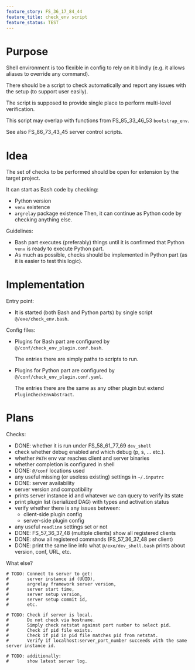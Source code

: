 ```yaml
---
feature_story: FS_36_17_84_44
feature_title: check_env script
feature_status: TEST
---
```


# Purpose

Shell environment is too flexible in config to rely on it blindly
(e.g. it allows aliases to override any command).

There should be a script to check automatically and report any issues with the setup (to support user easily).

The script is supposed to provide single place to perform multi-level verification.

This script may overlap with functions from FS_85_33_46_53 `bootstrap_env`.

See also FS_86_73_43_45 server control scripts.

# Idea

The set of checks to be performed should be open for extension by the target project.

It can start as Bash code by checking:
*   Python version
*   `venv` existence
*   `argrelay` package existence
Then, it can continue as Python code by checking anything else.

Guidelines:
*   Bash part executes (preferably) things until it is confirmed that Python `venv` is ready to execute Python part.
*   As much as possible, checks should be implemented in Python part (as it is easier to test this logic).

# Implementation

Entry point:
*   It is started (both Bash and Python parts) by single script `@/exe/check_env.bash`.

Config files:

*   Plugins for Bash part are configured by `@/conf/check_env_plugin.conf.bash`.

    The entries there are simply paths to scripts to run.

*   Plugins for Python part are configured by `@/conf/check_env_plugin.conf.yaml`.

    The entries there are the same as any other plugin but extend `PluginCheckEnvAbstract`.

# Plans

Checks:
*   DONE: whether it is run under FS_58_61_77_69 `dev_shell`
*   check whether debug enabled and which debug (p, s, ... etc.).
*   whether `PATH` env var reaches client and server binaries
*   whether completion is configured in shell
*   DONE: `@/conf` locations used
*   any useful missing (or useless existing) settings in `~/.inputrc`
*   DONE: server availability
*   server version and compatibility
*   prints server instance id and whatever we can query to verify its state
*   print plugin list (serialized DAG) with types and activation status
*   verify whether there is any issues between:
    *   client-side plugin config
    *   server-side plugin config
*   any useful `readline` settings set or not
*   DONE: FS_57_36_37_48 (multiple clients) show all registered clients
*   DONE: show all registered commands (FS_57_36_37_48 per client)
*   DONE: print the same line info what `@/exe/dev_shell.bash` prints about version, conf, URL, etc.

What else?

```
# TODO: Connect to server to get:
#       server instance id (UUID),
#       argrelay framework server version,
#       server start time,
#       server setup version,
#       server setup commit id,
#       etc.

# TODO: Check if server is local.
#       Do not check via hostname.
#       Simply check netstat against port number to select pid.
#       Check if pid file exists.
#       Check if pid in pid file matches pid from netstat.
#       Verify if localhost:server_port_number succeeds with the same server instance id.

# TODO: additionally:
#       show latest server log.
```
